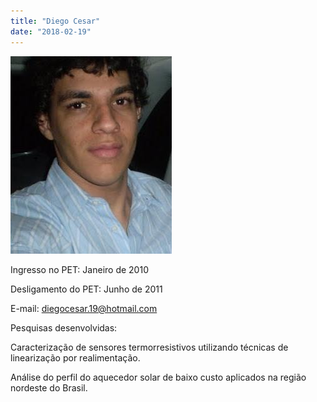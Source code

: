 ```yaml
---
title: "Diego Cesar"
date: "2018-02-19"
---
```


![](images/Diego.jpg)

Ingresso no PET: Janeiro de 2010

Desligamento do PET: Junho de 2011

E-mail: [diegocesar.19@hotmail.com](mailto:diegocesar.19@hotmail.com)

Pesquisas desenvolvidas:

Caracterização de sensores termorresistivos utilizando técnicas de linearização por realimentação.

Análise do perfil do aquecedor solar de baixo custo aplicados na região nordeste do Brasil.
